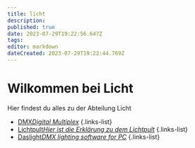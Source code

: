 ```yaml
---
title: licht
description: 
published: true
date: 2023-07-29T19:22:56.647Z
tags: 
editor: markdown
dateCreated: 2023-07-29T19:22:44.769Z
---
```


# Wilkommen bei Licht
Hier findest du alles zu der Abteilung Licht

- [DMX*Digital Multiplex*](/licht/dmx)
{.links-list}
- [Lichtpult*Hier ist die Erklärung zu dem Lichtpult*](/licht/lichtpult)
{.links-list}
- [Daslight*DMX lighting software for PC*](/licht/daslight)
{.links-list}